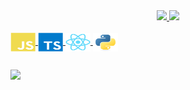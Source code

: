 <div align="center">
  <a href="https://github.com/euraphhh">
  <img height="180em" src="https://github-readme-stats.vercel.app/api?username=euraphhh&show_icons=true&theme=highcontrast"/>
  <img height="180em" src="https://github-readme-stats.vercel.app/api/top-langs/?username=euraphhh&layout=compact&langs_count=7&theme=highcontrast"/>
</div>
<div style="display: inline_block"><br>
  <img align="center" alt="raphh-Js" height="30" width="40" src="https://raw.githubusercontent.com/devicons/devicon/master/icons/javascript/javascript-plain.svg">
  <img align="center" alt="raphh-Ts" height="30" width="40" src="https://raw.githubusercontent.com/devicons/devicon/master/icons/typescript/typescript-plain.svg">
  <img align="center" alt="raphh-React" height="30" width="40" src="https://raw.githubusercontent.com/devicons/devicon/master/icons/react/react-original.svg">
  <img align="center" alt="raphh-Python" height=30 width=40 src="https://raw.githubusercontent.com/devicons/devicon/master/icons/python/python-original.svg">
</div>
  
  ##
 
<div> 
  <a href="https://www.twitter.com/euraphhh" target="_blank"><img src="https://img.shields.io/badge/Twitter-1DA1F2?style=for-the-badge&logo=twitter&logoColor=white" target="_blank"></a>
 
</div>
